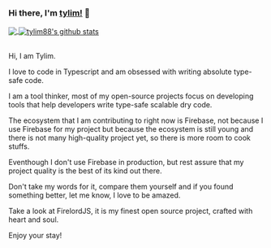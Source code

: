### Hi there, I'm [tylim!](https://tylim88.github.io) 👋

<!--
**tylim88/tylim88** is a ✨ _special_ ✨ repository because its `README.md` (this file) appears on your GitHub profile.

Here are some ideas to get you started:

- 🔭 I’m currently working on ...
- 🌱 I’m currently learning ...
- 👯 I’m looking to collaborate on ...
- 🤔 I’m looking for help with ...
- 💬 Ask me about ...
- 📫 How to reach me: ...
- 😄 Pronouns: ...
- ⚡ Fun fact: ...
-->

<a href="https://github.com/tylim88/github-readme-stats">
  <img align="center" src="https://github-readme-stats.vercel.app/api/top-langs/?username=tylim88&theme=radical&count_private=true" />
</a>
<a href="https://github.com/tylim88/github-readme-stats">
  <img align="center" src="https://github-readme-stats.vercel.app/api?username=tylim88&show_icons=true&theme=radical&line_height=27&count_private=true" alt="tylim88's github stats" />
</a>
<br/>
<br/>

Hi, I am Tylim.

I love to code in Typescript and am obsessed with writing absolute type-safe code.

I am a tool thinker, most of my open-source projects focus on developing tools that help developers write type-safe scalable dry code.

The ecosystem that I am contributing to right now is Firebase, not because I use Firebase for my project but because the ecosystem is still young and there is not many high-quality project yet, so there is more room to cook stuffs.

Eventhough I don't use Firebase in production, but rest assure that my project quality is the best of its kind out there.

Don't take my words for it, compare them yourself and if you found something better, let me know, I love to be amazed.

Take a look at FirelordJS, it is my finest open source project, crafted with heart and soul.

Enjoy your stay!
